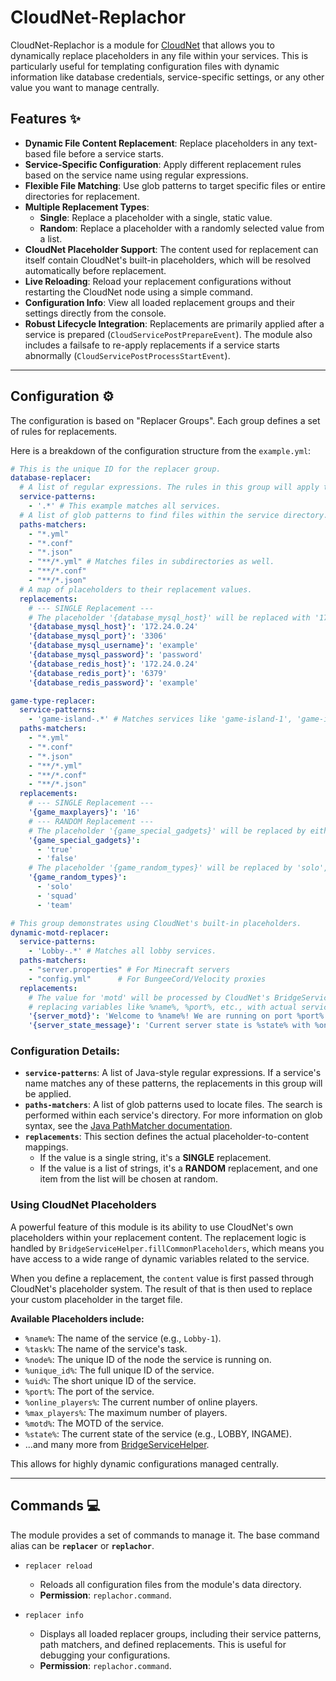 # CloudNet-Replachor

CloudNet-Replachor is a module for [CloudNet](https://cloudnetservice.eu) that allows you to dynamically replace placeholders in any file within your services. This is particularly useful for templating configuration files with dynamic information like database credentials, service-specific settings, or any other value you want to manage centrally.

## Features ✨

* **Dynamic File Content Replacement**: Replace placeholders in any text-based file before a service starts.
* **Service-Specific Configuration**: Apply different replacement rules based on the service name using regular expressions.
* **Flexible File Matching**: Use glob patterns to target specific files or entire directories for replacement.
* **Multiple Replacement Types**:
  * **Single**: Replace a placeholder with a single, static value.
  * **Random**: Replace a placeholder with a randomly selected value from a list.
* **CloudNet Placeholder Support**: The content used for replacement can itself contain CloudNet's built-in placeholders, which will be resolved automatically before replacement.
* **Live Reloading**: Reload your replacement configurations without restarting the CloudNet node using a simple command.
* **Configuration Info**: View all loaded replacement groups and their settings directly from the console.
* **Robust Lifecycle Integration**: Replacements are primarily applied after a service is prepared (`CloudServicePostPrepareEvent`). The module also includes a failsafe to re-apply replacements if a service starts abnormally (`CloudServicePostProcessStartEvent`).

-----

## Configuration ⚙️

The configuration is based on "Replacer Groups". Each group defines a set of rules for replacements.

Here is a breakdown of the configuration structure from the `example.yml`:

```yaml
# This is the unique ID for the replacer group.
database-replacer:
  # A list of regular expressions. The rules in this group will apply to any service whose name matches one of these patterns.
  service-patterns:
    - '.*' # This example matches all services.
  # A list of glob patterns to find files within the service directory.
  paths-matchers:
    - "*.yml"
    - "*.conf"
    - "*.json"
    - "**/*.yml" # Matches files in subdirectories as well.
    - "**/*.conf"
    - "**/*.json"
  # A map of placeholders to their replacement values.
  replacements:
    # --- SINGLE Replacement ---
    # The placeholder '{database_mysql_host}' will be replaced with '172.24.0.24'.
    '{database_mysql_host}': '172.24.0.24'
    '{database_mysql_port}': '3306'
    '{database_mysql_username}': 'example'
    '{database_mysql_password}': 'password'
    '{database_redis_host}': '172.24.0.24'
    '{database_redis_port}': '6379'
    '{database_redis_password}': 'example'

game-type-replacer:
  service-patterns:
    - 'game-island-.*' # Matches services like 'game-island-1', 'game-island-beta', etc.
  paths-matchers:
    - "*.yml"
    - "*.conf"
    - "*.json"
    - "**/*.yml"
    - "**/*.conf"
    - "**/*.json"
  replacements:
    # --- SINGLE Replacement ---
    '{game_maxplayers}': '16'
    # --- RANDOM Replacement ---
    # The placeholder '{game_special_gadgets}' will be replaced by either 'true' or 'false' randomly.
    '{game_special_gadgets}':
      - 'true'
      - 'false'
    # The placeholder '{game_random_types}' will be replaced by 'solo', 'squad', or 'team' at random.
    '{game_random_types}':
      - 'solo'
      - 'squad'
      - 'team'

# This group demonstrates using CloudNet's built-in placeholders.
dynamic-motd-replacer:
  service-patterns:
    - 'Lobby-.*' # Matches all lobby services.
  paths-matchers:
    - "server.properties" # For Minecraft servers
    - "config.yml"      # For BungeeCord/Velocity proxies
  replacements:
    # The value for 'motd' will be processed by CloudNet's BridgeServiceHelper,
    # replacing variables like %name%, %port%, etc., with actual service data.
    '{server_motd}': 'Welcome to %name%! We are running on port %port%.'
    '{server_state_message}': 'Current server state is %state% with %online_players%/%max_players% players.'
```

### Configuration Details:

* **`service-patterns`**: A list of Java-style regular expressions. If a service's name matches any of these patterns, the replacements in this group will be applied.
* **`paths-matchers`**: A list of glob patterns used to locate files. The search is performed within each service's directory. For more information on glob syntax, see the [Java PathMatcher documentation](https://www.google.com/search?q=https://docs.oracle.com/javase/8/docs/api/java/nio/file/FileSystem.html%23getPathMatcher-java.lang.String-).
* **`replacements`**: This section defines the actual placeholder-to-content mappings.
  * If the value is a single string, it's a **SINGLE** replacement.
  * If the value is a list of strings, it's a **RANDOM** replacement, and one item from the list will be chosen at random.

### Using CloudNet Placeholders

A powerful feature of this module is its ability to use CloudNet's own placeholders within your replacement content. The replacement logic is handled by `BridgeServiceHelper.fillCommonPlaceholders`, which means you have access to a wide range of dynamic variables related to the service.

When you define a replacement, the `content` value is first passed through CloudNet's placeholder system. The result of that is then used to replace your custom placeholder in the target file.

**Available Placeholders include:**

* `%name%`: The name of the service (e.g., `Lobby-1`).
* `%task%`: The name of the service's task.
* `%node%`: The unique ID of the node the service is running on.
* `%unique_id%`: The full unique ID of the service.
* `%uid%`: The short unique ID of the service.
* `%port%`: The port of the service.
* `%online_players%`: The current number of online players.
* `%max_players%`: The maximum number of players.
* `%motd%`: The MOTD of the service.
* `%state%`: The current state of the service (e.g., LOBBY, INGAME).
* ...and many more from [BridgeServiceHelper](https://github.com/CloudNetService/CloudNet/blob/nightly/modules/bridge/api/src/main/java/eu/cloudnetservice/modules/bridge/BridgeServiceHelper.java).

This allows for highly dynamic configurations managed centrally.

-----

## Commands 💻

The module provides a set of commands to manage it. The base command alias can be **`replacer`** or **`replachor`**.

* `replacer reload`

  * Reloads all configuration files from the module's data directory.
  * **Permission**: `replachor.command`.

* `replacer info`

  * Displays all loaded replacer groups, including their service patterns, path matchers, and defined replacements. This is useful for debugging your configurations.
  * **Permission**: `replachor.command`.